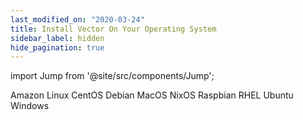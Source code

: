 ```yaml
---
last_modified_on: "2020-03-24"
title: Install Vector On Your Operating System
sidebar_label: hidden
hide_pagination: true
---
```


import Jump from '@site/src/components/Jump';

<Jump to="/docs/setup/installation/operating-systems/amazon-linux/">Amazon Linux</Jump>
<Jump to="/docs/setup/installation/operating-systems/centos/">CentOS</Jump>
<Jump to="/docs/setup/installation/operating-systems/debian/">Debian</Jump>
<Jump to="/docs/setup/installation/operating-systems/macos/">MacOS</Jump>
<Jump to="/docs/setup/installation/operating-systems/nixos/">NixOS</Jump>
<Jump to="/docs/setup/installation/operating-systems/raspbian/">Raspbian</Jump>
<Jump to="/docs/setup/installation/operating-systems/rhel/">RHEL</Jump>
<Jump to="/docs/setup/installation/operating-systems/ubuntu/">Ubuntu</Jump>
<Jump to="/docs/setup/installation/operating-systems/windows/">Windows</Jump>



